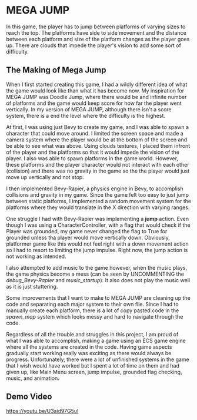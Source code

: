 # MEGA JUMP
In this game, the player has to jump between platforms of varying sizes to reach the top. The platforms have side to side movement and the distance between each platform and size of the platform changes as the player goes up. There are clouds that impede the player's vision to add some sort of difficulty.
## The Making of Mega Jump
When I first started creating this game, I had a wildly different idea of what the game would look like than what it has become now. My inspiration for MEGA JUMP was Doodle Jump, where there would be and infinite number of platforms and the game would keep score for how far the player went vertically. In my version of MEGA JUMP, although there isn't a score system, there is a end the level where the difficulty is the highest.

At first, I was using just Bevy to create my game, and I was able to spawn a character that could move around. I limited the screen space and made a camera system where the player would be at the bottom of the screen and be able to see what was above. Using clouds textures, I placed them infront of the player and the platforms so that it would impede the vision of the player. I also was able to spawn platforms in the game world. However, these platforms and the player character would not interact with each other (collision) and there was no gravity in the game so the the player would just move up vertically and not stop.

I then implemented Bevy-Rapier, a physics engine in Bevy, to accomplish collisions and gravity in my game. Since the game felt too easy to just jump between static platforms, I implemented a random movement system for the platforms where they would translate in the X direction with varying ranges. 

One struggle I had with Bevy-Rapier was implementing a **jump** action. Even though I was using a CharacterController, with a flag that would check if the Player was grounded, my game never changed the flag to True for grounded unless tha player would move vertically down. Obviously, platformer game like this would not feel right with a down movement action so I had to resort to limiting the jump impulse. Right now, the jump action is not working as intended.

I also attempted to add music to the game however, when the music plays, the game physics become a mess (can be seen by UNCOMMENTING the *debug_Bevy-Rapier* and *music_startup*). It also does not play the music well as it is just stuttering. 

Some improvements that I want to make to MEGA JUMP are cleaning up the code and separating each major system to their own file. Since I had to manually create each platform, there is a lot of copy pasted code in the *spawn_map* system which looks messy and hard to navigate through the code. 

Regardless of all the trouble and struggles in this project, I am proud of what I was able to accomplish, making a game using an ECS game engine where all the systems are created in the code. Having game aspects gradually start working really was exciting as there would always be progress. Unfortunately, there were a lot of unfinished systems in the game that I wish would have worked but I spent a lot of time on them and had given up, like Main Menu screen, jump impulse, grounded flag checking, music, and animation.

## Demo Video
https://youtu.be/U3aid97G5uI

